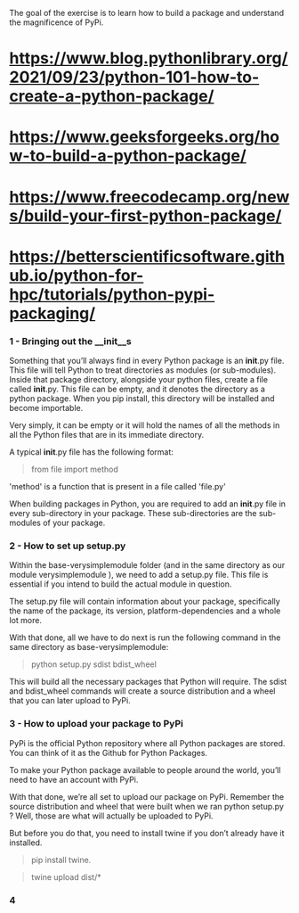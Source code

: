 The goal of the exercise is to learn how to build a package and understand the magnificence of PyPi.

# https://www.blog.pythonlibrary.org/2021/09/23/python-101-how-to-create-a-python-package/
# https://www.geeksforgeeks.org/how-to-build-a-python-package/
# https://www.freecodecamp.org/news/build-your-first-python-package/
# https://betterscientificsoftware.github.io/python-for-hpc/tutorials/python-pypi-packaging/


### 1 - Bringing out the __init__s ###

Something that you’ll always find in every Python package is an __init__.py file. This file will tell Python to treat directories as modules (or sub-modules).
Inside that package directory, alongside your python files, create a file called __init__.py. This file can be empty, and it denotes the directory as a python package. When you pip install, this directory will be installed and become importable.

Very simply, it can be empty or it will hold the names of all the methods in all the Python files that are in its immediate directory.

A typical __init__.py file has the following format:

> from file import method 

'method' is a function that is present in a file called 'file.py'

When building packages in Python, you are required to add an __init__.py file in every sub-directory in your package. These sub-directories are the sub-modules of your package.


### 2 - How to set up setup.py ###

Within the base-verysimplemodule folder (and in the same directory as our module verysimplemodule ), we need to add a setup.py file. This file is essential if you intend to build the actual module in question.

The setup.py file will contain information about your package, specifically the name of the package, its version, platform-dependencies and a whole lot more.


With that done, all we have to do next is run the following command in the same directory as base-verysimplemodule:

> python setup.py sdist bdist_wheel

This will build all the necessary packages that Python will require. The sdist and bdist_wheel commands will create a source distribution and a wheel that you can later upload to PyPi.


### 3 - How to upload your package to PyPi ###

PyPi is the official Python repository where all Python packages are stored. You can think of it as the Github for Python Packages.

To make your Python package available to people around the world, you’ll need to have an account with PyPi.

With that done, we’re all set to upload our package on PyPi. Remember the source distribution and wheel that were built when we ran python setup.py ? Well, those are what will actually be uploaded to PyPi.

But before you do that, you need to install twine if you don’t already have it installed. 

> pip install twine.

> twine upload dist/*

### 4 ###